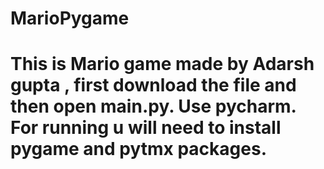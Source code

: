 # MarioPygame
# This is Mario game made by Adarsh gupta , first download the file and then open main.py.  Use pycharm. For running u will need to install pygame and  pytmx packages.

